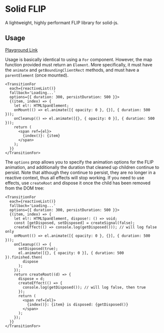 # Solid FLIP

A lightweight, highly performant FLIP library for solid-js.

## Usage

[Playground Link](https://playground.solidjs.com/?hash=506309423&version=1.0.0)

Usage is basically identical to using a `For` component. However, the map function provided must return an `Element`. More specifically, it must have the `animate` and `getBoundingClientRect` methods, and must have a `parentElement` (once mounted).

```tsx
<TransitionFor
  each={reactiveList()}
  fallback='Loading...'
  options={{ duration: 300, persistDuration: 500 }}>
  {(item, index) => {
    let el!: HTMLSpanElement;
    onMount(() => el.animate([{ opacity: 0 }, {}], { duration: 500 }));
    onCleanup(() => el.animate([{}, { opacity: 0 }], { duration: 500 }));
    return (
      <span ref={el}>
        {index()}: {item}
      </span>
    );
  }}
</TransitionFor>
```

The `options` prop allows you to specify the animation options for the FLIP animation, and additionally the duration that cleaned up children continue to persist. Note that although they continue to persist, they are no longer in a reactive context, thus all effects will stop working. If you need to use effects, use `createRoot` and dispose it once the child has been removed from the DOM tree:

```tsx
<TransitionFor
  each={reactiveList()}
  fallback='Loading...'
  options={{ duration: 300, persistDuration: 500 }}>
  {(item, index) => {
    let el!: HTMLSpanElement, dispose!: () => void;
    const [getDisposed, setDisposed] = createSignal(false);
    createEffect(() => console.log(getDisposed())); // will log false only
    onMount(() => el.animate([{ opacity: 0 }, {}], { duration: 500 }));
    onCleanup(() => {
      setDisposed(true);
      el.animate([{}, { opacity: 0 }], { duration: 500 }).finished.then(
        dispose
      );
    });
    return createRoot((d) => {
      dispose = d;
      createEffect(() => {
        console.log(getDisposed()); // will log false, then true
      });
      return (
        <span ref={el}>
          {index()}: {item} is disposed: {getDisposed()}
        </span>
      );
    });
  }}
</TransitionFor>
```
